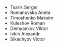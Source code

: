 - Tsarik Sergei
- Romanovska Aneta
- Timoshenko Maksim
- Kuleshov Roman
- Demyankov Viktor
- Ivkin Alexandr
- Sikachyov Victor